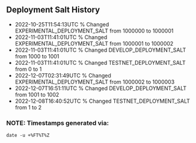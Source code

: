 ## Deployment Salt History

- 2022-10-25T11:54:13UTC % Changed EXPERIMENTAL_DEPLOYMENT_SALT from 1000000 to 1000001
- 2022-11-03T11:41:01UTC % Changed EXPERIMENTAL_DEPLOYMENT_SALT from 1000001 to 1000002
- 2022-11-03T11:41:01UTC % Changed DEVELOP_DEPLOYMENT_SALT from 1000 to 1001
- 2022-11-03T11:41:01UTC % Changed TESTNET_DEPLOYMENT_SALT from 0 to 1
- 2022-12-07T02:31:49UTC % Changed EXPERIMENTAL_DEPLOYMENT_SALT from 1000002 to 1000003
- 2022-12-07T16:51:11UTC % Changed DEVELOP_DEPLOYMENT_SALT from 1001 to 1002
- 2022-12-08T16:40:52UTC % Changed TESTNET_DEPLOYMENT_SALT from 1 to 2

### NOTE: Timestamps generated via:

```
date -u +%FT%T%Z
```
